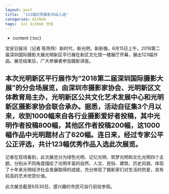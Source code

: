 ```yaml
---
layout: post
title:  "123幅优秀摄影作品入选"
categories: GitHub
tags:  Git GitHub 分支
---
```


* content
{:toc}

宝安日报讯（记者 陈玲玲）新时代，新光明，新影像。6月15日上午，2018第二届深圳国际摄影大展光明新区平行展在新区文化馆一楼展厅开幕，展出123幅作品。展览结束后，广大参展者参加摄影讲座。

## 本次光明新区平行展作为“2018第二届深圳国际摄影大展”的分会场展览，由深圳市摄影家协会、光明新区文体教育局主办，光明新区公共文化艺术发展中心和光明新区摄影家协会联合承办。据悉，活动自征集3个月以来，收到1000幅来自各行业摄影爱好者投稿，其中光明作者投稿800幅，其他区作者投稿200幅，这1000幅作品中光明题材占了620幅。连日来，经过专家公平公正评选，共计123幅优秀作品入选此次展览。

记者在现场看到，此次展览分为绿色光明、记忆光明、筑梦光明和文化光明四个主题，分别从不同角度描绘了光明丰富的自然、人文、民俗、建筑、历史风貌，体现了十年来光明经济社会发展取得的成就，充分体现了摄影家们对生活的热爱，具有较高的艺术欣赏价值。

此次展览截至6月30日，感兴趣的市民可自行前往参观。

